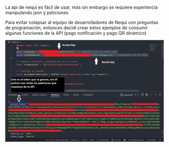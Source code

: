 La api de nequi es fácil de usar, más sin embargo se requiere experiencia manipulando json y peticiones

Para evitar colapsar al equipo de desarrolladores de Nequi con preguntas de programación, entonces
decidí crear estos ejemplos de consumir algunas funciones de la API (pago notificación y pago QR dinámico)

![alt imagen-ejemplo](Ejemplogenerartoken.png)